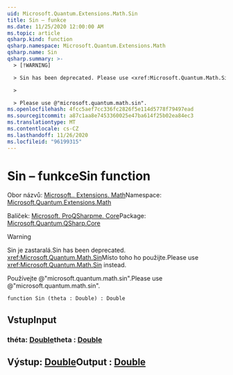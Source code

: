 ```yaml
---
uid: Microsoft.Quantum.Extensions.Math.Sin
title: Sin – funkce
ms.date: 11/25/2020 12:00:00 AM
ms.topic: article
qsharp.kind: function
qsharp.namespace: Microsoft.Quantum.Extensions.Math
qsharp.name: Sin
qsharp.summary: >-
  > [!WARNING]

  > Sin has been deprecated. Please use <xref:Microsoft.Quantum.Math.Sin> instead.

  >

  > Please use @"microsoft.quantum.math.sin".
ms.openlocfilehash: 4fcc5aef7cc336fc2826f5e114d5778f79497ead
ms.sourcegitcommit: a87c1aa8e7453360025e47ba614f25b02ea84ec3
ms.translationtype: MT
ms.contentlocale: cs-CZ
ms.lasthandoff: 11/26/2020
ms.locfileid: "96199315"
---
```

# <a name="sin-function"></a><span data-ttu-id="3f8c0-102">Sin – funkce</span><span class="sxs-lookup"><span data-stu-id="3f8c0-102">Sin function</span></span>

<span data-ttu-id="3f8c0-103">Obor názvů: [Microsoft.. Extensions. Math](xref:Microsoft.Quantum.Extensions.Math)</span><span class="sxs-lookup"><span data-stu-id="3f8c0-103">Namespace: [Microsoft.Quantum.Extensions.Math](xref:Microsoft.Quantum.Extensions.Math)</span></span>

<span data-ttu-id="3f8c0-104">Balíček: [Microsoft. ProQSharpme. Core](https://nuget.org/packages/Microsoft.Quantum.QSharp.Core)</span><span class="sxs-lookup"><span data-stu-id="3f8c0-104">Package: [Microsoft.Quantum.QSharp.Core](https://nuget.org/packages/Microsoft.Quantum.QSharp.Core)</span></span>


> [!WARNING]
> <span data-ttu-id="3f8c0-105">Sin je zastaralá.</span><span class="sxs-lookup"><span data-stu-id="3f8c0-105">Sin has been deprecated.</span></span> <span data-ttu-id="3f8c0-106"><xref:Microsoft.Quantum.Math.Sin>Místo toho ho použijte.</span><span class="sxs-lookup"><span data-stu-id="3f8c0-106">Please use <xref:Microsoft.Quantum.Math.Sin> instead.</span></span>
>
> <span data-ttu-id="3f8c0-107">Používejte @"microsoft.quantum.math.sin".</span><span class="sxs-lookup"><span data-stu-id="3f8c0-107">Please use @"microsoft.quantum.math.sin".</span></span>



```qsharp
function Sin (theta : Double) : Double
```


## <a name="input"></a><span data-ttu-id="3f8c0-108">Vstup</span><span class="sxs-lookup"><span data-stu-id="3f8c0-108">Input</span></span>

### <a name="theta--double"></a><span data-ttu-id="3f8c0-109">théta: [Double](xref:microsoft.quantum.lang-ref.double)</span><span class="sxs-lookup"><span data-stu-id="3f8c0-109">theta : [Double](xref:microsoft.quantum.lang-ref.double)</span></span>





## <a name="output--double"></a><span data-ttu-id="3f8c0-110">Výstup: [Double](xref:microsoft.quantum.lang-ref.double)</span><span class="sxs-lookup"><span data-stu-id="3f8c0-110">Output : [Double](xref:microsoft.quantum.lang-ref.double)</span></span>

